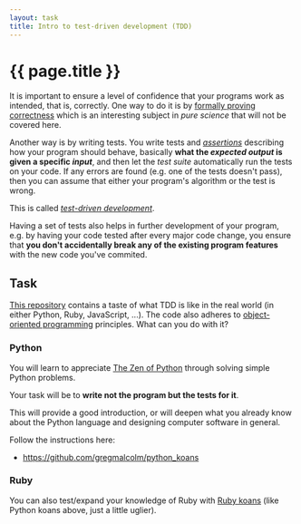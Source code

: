 ```yaml
---
layout: task
title: Intro to test-driven development (TDD)
---
```

{{ page.title }}
================

It is important to ensure a level of confidence that your programs work as
intended, that is, correctly. One way to do it is by
[formally proving correctness](http://en.wikipedia.org/wiki/Formal_verification)
which is an interesting subject in _pure science_ that will not be covered here.

Another way is by writing tests. You write tests and
[_assertions_](http://en.wikipedia.org/wiki/Assertion_%28software_development%29)
describing how your program should behave, basically **what the 
_expected output_ is given a specific _input_**, and then let the 
_test suite_ automatically run the tests on your code.  If any errors are
found (e.g. one of the tests doesn't pass), then you can assume that either
your program's algorithm or the test is wrong.

This is called [_test-driven development_](http://en.wikipedia.org/wiki/Test-driven_development).

Having a set of tests also helps in further development of your program,
e.g. by having your code tested after every major code change, you ensure
that **you don't accidentally break any of the existing program features** with
the new code you've commited.


Task
----

[This repository](https://github.com/lucaminudel/TDDwithMockObjectsAndDesignPrinciples/tree/master/TDDMicroExercises)
contains a taste of what TDD is like in the real world (in either Python, Ruby, JavaScript, ...).
The code also adheres to [object-oriented programming](http://en.wikipedia.org/wiki/Object-oriented_programming) principles.
What can you do with it?

### Python ###

You will learn to appreciate [The Zen of Python](http://www.python.org/dev/peps/pep-0020/)
through solving simple Python problems.

Your task will be to **write not the program but the tests for it**.

This will provide a good introduction, or will deepen what you already know
about the Python language and designing computer software in general.

Follow the instructions here:
* https://github.com/gregmalcolm/python_koans

### Ruby ###

You can also test/expand your knowledge of Ruby with [Ruby koans](http://rubykoans.com)
(like Python koans above, just a little uglier).
